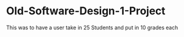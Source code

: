 # Old-Software-Design-1-Project
This was to have a user take in 25 Students and put in 10 grades each
